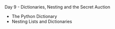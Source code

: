 Day 9 - Dictionaries, Nesting and the Secret Auction

- The Python Dictionary
- Nesting Lists and Dictionaries
